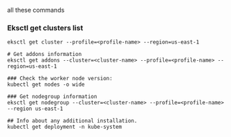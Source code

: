 all these commands

   ### Eksctl get clusters list
    eksctl get cluster --profile=<profile-name> --region=us-east-1

    # Get addons information
    eksctl get addons --cluster=<cluster-name> --profile=<profile-name> --region=us-east-1

    ### Check the worker node version:
    kubectl get nodes -o wide
    
    ### Get nodegroup information
    eksctl get nodegroup --cluster=<cluster-name> --profile=<profile-name> --region us-east-1

    ## Info about any additional installation.
    kubectl get deployment -n kube-system



